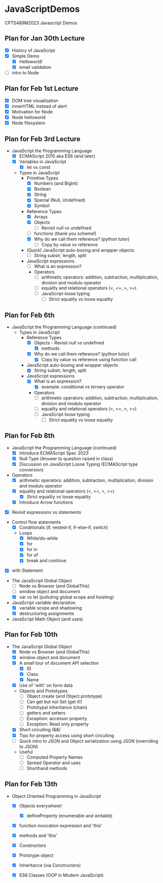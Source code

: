# JavaScriptDemos
CPTS489M2023 Javascript Demos

## Plan for Jan 30th Lecture
- [x] History of JavaScript
- [x] Simple Demo
    - [x] Helloworld!
    - [x] email validation
- [ ] intro to Node

## Plan for Feb 1st Lecture
- [x] DOM tree visualization
- [x] innerHTML instead of alert
- [x] Motivation for Node
- [x] Node helloworld
- [x] Node filesystem

## Plan for Feb 3rd Lecture
- JavaScript the Programming Language
    - [x] ECMAScript 2015 aka ES6 (and later)
    - [x] Variables in JavaScript
        - [x] let vs const
    - Types in JavaScript
        - Primitive Types
            - [x] Numbers (and BigInt)
            - [x] Boolean
            - [x] String
            - [x] Special (Null, Undefined)
            - [x] Symbol
        - Reference Types
            - [x] Arrays
            - [x] Objects
                - [ ] Revisit null vs undefined
            - [ ] functions (thank you scheme!)
            - [x] Why do we call them reference? (python tutor)
                -  [ ] Copy by value vs reference
        - (Quick) JavaScript auto-boxing and wrapper objects
            - [ ] String substr, length, split
        - JavaScript expressions
            - [ ] What is an expression?
            - Operators
                - [ ] arithmetic operators: addition, subtraction, multiplication, division and modulo operator
                - [ ] equality and relational operators (<, <=, >, >=)
                - [ ] JavaScript loose typing
                    - [ ] Strict equality vs loose equality

## Plan for Feb 6th
- JavaScript the Programming Language (continued)
    - Types in JavaScript
        - Reference Types
            - [x] Objects - Revisit null vs undefined
                - [x] methods
            - [x] Why do we call them reference? (python tutor)
                -  [x] Copy by value vs reference using function call
        - JavaScript auto-boxing and wrapper objects
            - [x] String substr, length, split
        - JavaScript expressions
            - [x] What is an expression?
                - [x] example: conditional vs ternary operator
            - Operators
                - [ ] arithmetic operators: addition, subtraction, multiplication, division and modulo operator
                - [ ] equality and relational operators (<, <=, >, >=)
                - [ ] JavaScript loose typing
                    - [ ] Strict equality vs loose equality

## Plan for Feb 8th
- JavaScript the Programming Language (continued)
    - [x] Introduce ECMAScript Spec 2023
    - [x] Null Type (Answer to question raised in class)
    - [x] Discussion on JavaScript Loose Typing (ECMAScript type conversion)
- Operators
    - [x] arithmetic operators: addition, subtraction, multiplication, division and modulo operator
    - [x] equality and relational operators (<, <=, >, >=)
        - [x] Strict equality vs loose equality
    - [x] Introduce Arrow functions
- [x] Revisit expressions vs statements
- Control flow statements
    - [x] Conditionals (if, nested-if, if-else-if, switch)
    - Loops
        - [x] While/do-while
        - [x] for
        - [x] for in
        - [x] for of
        - [x] break and continue
- [x] with Statement
- The JavaScript Global Object
    - [ ] Node vs Browser (and GlobalThis)
    - [ ] window object and document
    - [X] var vs let (polluting global scope and hoisting)
- JavaScript variable declaration 
    - [x] variable scope and shadowing
    - [x] destructuring assignments
- JavaScript Math Object (and uses)

## Plan for Feb 10th
- The JavaScript Global Object
    - [x] Node vs Browser (and GlobalThis)
    - [x] window object and document
    - [x] A small tour of document API selection
        - [x] ID
        - [x] Class
        - [x] Name
    - [x] Use of 'with' on form data
    - Objects and Prototypes
        - [ ] Object create (and Object.prototype)
        - [ ] Can get but not Set (get it!)
        - [ ] Prototypal inheritance (chain)
        - [ ] getters and setters
        - [ ] Exception: accessor property
        - [ ] Exception: Read only property
    - [x] Short circuiting (&&)
    - [x] Tips for property access using short circuiting
    - [ ] Quick intro to JSON and Object serialization using JSON (overriding to JSON)
    - Useful
        - [ ] Computed Property Names
        - [ ] Spread Operator and uses
        - [ ] Shorthand methods

## Plan for Feb 13th
- Object Oriented Programming in JavaScript
    - [x] Objects everywhere!
        - [x] defineProperty (enumerable and writable)
    - [x] function invocation expression and 'this'
    - [x] methods and 'this'
    - [x] Constructors
    - [x] Prototype object
    - [x] Inheritance (via Conctructors)
    - [x] ES6 Classes (OOP in Modern JavaScript)

